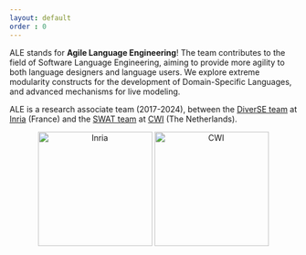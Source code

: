 ```yaml
---
layout: default
order : 0
---
```


ALE stands for **Agile Language Engineering**!
The team contributes to the field of Software Language Engineering, aiming to provide more agility to both language designers and language users.
We explore extreme modularity constructs for the development of Domain-Specific Languages,
and advanced mechanisms for live modeling.

ALE is a research associate team (2017-2024), between
the [DiverSE team](http://diverse.irisa.fr/) at [Inria](https://www.inria.fr/) (France) and
the [SWAT team](https://www.cwi.nl/research-groups/software-analysis-and-transformation) at [CWI](https://www.cwi.nl) (The Netherlands).

<center>
<img src="{{ site.baseurl }}/img/inria.png" alt="Inria" style="width: 200px;"/>
<img src="{{ site.baseurl }}/img/cwi.png" alt="CWI" style="width: 200px;"/>
</center>
